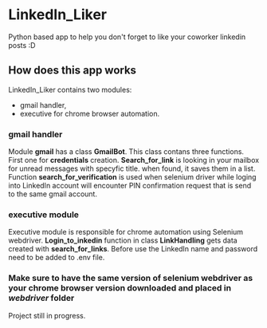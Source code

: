 # LinkedIn_Liker
Python based app to help you don't forget to like your coworker linkedin posts :D

## How does this app works
LinkedIn_Liker contains two modules:
- gmail handler,
- executive for chrome browser automation.

### gmail handler
Module **gmail** has a class **GmailBot**. This class contans three functions. First one for **credentials** creation. **Search_for_link** is looking in your mailbox for unread messages with specyfic title. when found, it saves them in a list. Function **search_for_verification** is used when selenium driver while loging into LinkedIn account will encounter PIN confirmation request that is send to the same gmail account. 

### executive module
Executive module is responsible for chrome automation using Selenium webdriver. **Login_to_inkedin** function in class **LinkHandling** gets data created with **search_for_links**. Before use the LinkedIn name and password need to be added to .env file.

### Make sure to have the same version of selenium webdriver as your chrome browser version downloaded and placed in *webdriver* folder

Project still in progress.